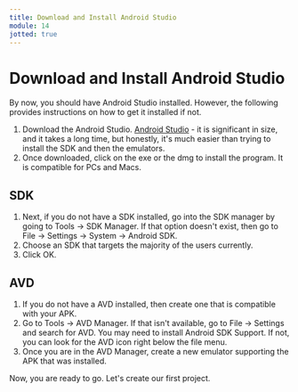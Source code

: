 ```yaml
---
title: Download and Install Android Studio
module: 14
jotted: true
---
```


# Download and Install Android Studio

By now, you should have Android Studio installed. However, the following provides instructions on how to get it installed if not.

1. Download the Android Studio. [Android Studio](https://developer.android.com/studio/index.html) - it is significant in size, and it takes a long time, but honestly, it's much easier than trying to install the SDK and then the emulators.  
2. Once downloaded, click on the exe or the dmg to install the program.  It is compatible for PCs and Macs.

## SDK 

1. Next, if you do not have a SDK installed, go into the SDK manager by going to Tools -> SDK Manager.  If that option doesn't exist, then go to File -> Settings -> System -> Android SDK.
2. Choose an SDK that targets the majority of the users currently.
3. Click OK.

## AVD

1. If you do not have a AVD installed, then create one that is compatible with your APK.
2. Go to Tools -> AVD Manager.  If that isn't available, go to File -> Settings and search for AVD. You may need to install Android SDK Support.  If not, you can look for the AVD icon right below the file menu.
3. Once you are in the AVD Manager, create a new emulator supporting the APK that was installed.

Now, you are ready to go.  Let's create our first project.
